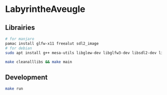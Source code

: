 # LabyrintheAveugle

## Librairies

```bash
# for manjaro 
pamac install glfw-x11 freealut sdl2_image
# for debian
sudo apt install g++ mesa-utils libglew-dev libglfw3-dev libsdl2-dev libsdl2-image-dev libopenal-dev libalut-dev freeglut3-dev

make cleanalllibs && make main
```

## Development

```bash
make run
```
